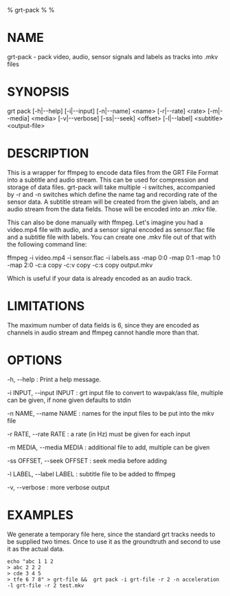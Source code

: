 % grt-pack
% 
% 

# NAME

 grt-pack - pack video, audio, sensor signals and labels as tracks into .mkv files

# SYNOPSIS
 grt pack [-h|--help] [-i|--input] <file> [-n|--name] \<name\>
          [-r|--rate] \<rate\> [-m|--media] \<media\> [-v|--verbose]
          [-ss|--seek] \<offset\> [-l|--label] \<subtitle\>
          \<output-file\>

# DESCRIPTION

 This is a wrapper for ffmpeg to encode data files from the GRT File Format into a subtitle and audio stream. This can be used for compression and storage of data files. grt-pack will take multiple -i switches, accompanied by -r and -n switches which define the name tag and recording rate of the sensor data. A subtitle stream will be created from the given labels, and an audio stream from the data fields. Those will be encoded into an .mkv file.

 This can also be done manually with ffmpeg. Let's imagine you had a video.mp4 file with audio, and a sensor signal encoded as sensor.flac file and a subtitle file with labels. You can create one .mkv file out of that with the following command line:

   ffmpeg -i video.mp4 -i sensor.flac -i labels.ass
          -map 0:0 -map 0:1 -map 1:0 -map 2:0
          -c:a copy -c:v copy -c:s copy
          output.mkv

 Which is useful if your data is already encoded as an audio track.

# LIMITATIONS

 The maximum number of data fields is 6, since they are encoded as channels in audio stream and ffmpeg cannot handle more than that.

# OPTIONS

-h, --help
:   Print a help message. 

-i INPUT, --input INPUT
:   grt input file to convert to wavpak/ass file, multiple can be given, if none given defaults to stdin

-n NAME, --name NAME
:   names for the input files to be put into the mkv file

-r RATE, --rate RATE
:   a rate (in Hz) must be given for each input

-m MEDIA, --media MEDIA
:   additional file to add, multiple can be given

-ss OFFSET, --seek OFFSET
:   seek media before adding

-l LABEL, --label LABEL
:   subtitle file to be added to ffmpeg

-v, --verbose
:   more verbose output
 
# EXAMPLES

 We generate a temporary file here, since the standard grt tracks needs to be supplied two times. Once to use it as the groundtruth and second to use it as the actual data.

    echo "abc 1 1 2
    > abc 2 2 2
    > cde 3 4 5
    > tfe 6 7 8" > grt-file &&  grt pack -i grt-file -r 2 -n acceleration -l grt-file -r 2 test.mkv
    
